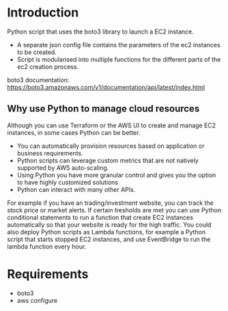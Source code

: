# Introduction

Python script that uses the boto3 library to launch a EC2 instance. 

- A separate json config file contains the parameters of the ec2 instances to be created.
- Script is modularised into multiple functions for the different parts of the ec2 creation process.

boto3 documentation:
https://boto3.amazonaws.com/v1/documentation/api/latest/index.html

## Why use Python to manage cloud resources

Although you can use Terraform or the AWS UI to create and manage EC2 instances, in some cases Python can be better. 

- You can automatically provision resources based on application or business requirements.
- Python scripts can leverage custom metrics that are not natively supported by AWS auto-scaling.
- Using Python you have more granular control and gives you the option to have highly customized solutions 
- Python can interact with many other APIs. 

For example if you have an trading/investment website, you can track the stock price or market alerts. If certain tresholds are met you can use Python conditional statements to run a function that create EC2 instances automatically so that your website is ready for the high traffic.
You could also deploy Python scripts as Lambda functions, for example a Python script that starts stopped EC2 instances, and use EventBridge to run the lambda function every hour.

# Requirements

- boto3
- aws configure



